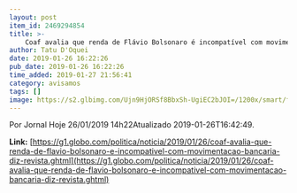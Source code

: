 ```yaml
---
layout: post
item_id: 2469294854
title: >-
    Coaf avalia que renda de Flávio Bolsonaro é incompatível com movimentação bancária, diz revista
author: Tatu D'Oquei
date: 2019-01-26 16:22:26
pub_date: 2019-01-26 16:22:26
time_added: 2019-01-27 21:56:41
category: avisamos
tags: []
image: https://s2.glbimg.com/Ujn9HjORSf8BbxSh-UgiEC2bJOI=/1200x/smart/filters:cover():strip_icc()/s04.video.glbimg.com/x720/7331151.jpg
---
```


Por Jornal Hoje 26/01/2019 14h22Atualizado 2019-01-26T16:42:49.

**Link:** [https://g1.globo.com/politica/noticia/2019/01/26/coaf-avalia-que-renda-de-flavio-bolsonaro-e-incompativel-com-movimentacao-bancaria-diz-revista.ghtml](https://g1.globo.com/politica/noticia/2019/01/26/coaf-avalia-que-renda-de-flavio-bolsonaro-e-incompativel-com-movimentacao-bancaria-diz-revista.ghtml)

